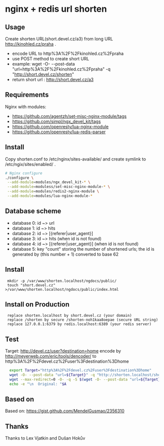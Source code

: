 nginx + redis url shorten 
=========================

Usage
-----
Create shorten URL(short.devel.cz/a3) from long URL http://kinohled.cz/praha .

 * encode URL to http%3A%2F%2Fkinohled.cz%2Fpraha
 * use POST method to create short URL
 *  example: wget -O- --post-data "url=http%3A%2F%2Fkinohled.cz%2Fpraha" -q "http://short.devel.cz/shorten"
 * return short url : http://short.devel.cz/a3

Requirements 
------------
Nginx with modules:

* https://github.com/agentzh/set-misc-nginx-module/tags
* https://github.com/simpl/ngx_devel_kit/tags
* https://github.com/openresty/lua-nginx-module
* https://github.com/openresty/lua-redis-parser


Install
-------
Copy shorten.conf to /etc/nginx/sites-available/ and create symlink to /etc/ngix/sites/enabled/ .

```bash
# Nginx configure
./configure \
 --add-module=modules/ngx_devel_kit-* \
 --add-module=moduless/set-misc-nginx-module-* \
 --add-module=modules/redis2-nginx-module \
 --add-module=modules/lua-nginx-module-*
```




Database scheme
---------------

* database 0: id ~> url
* database 1: id ~> hits
* database 2: id ~> [{referer|user_agent}]
* database 3: id ~> hits (when id is not found)
* database 4: id ~> \[{referer|user_agent}\] (when id is not found)
* database 5: key "count" storing the number of shortened urls; the id is generated by (this number + 1) converted to base 62


Install
-------

```
 mkdir -p /var/www/shorten.localhost/ngdocs/public/
 touch "short.devel.cz"  >/var/www/shorten.localhost/ngdocs/public/index.html
```

Install on Production
---------------------

``` 
 replace shorten.localhost by short.devel.cz (your domain)
 replace /shorten by secure /shorten-noh1kaa8oepae (secure URL string)
 replace 127.0.0.1:6379 by redis.localhost:6389 (your redis server)
```

Test
----
 Target: http://devel.cz/user?destination=home
 encode by http://meyerweb.com/eric/tools/dencoder/ to http%3A%2F%2Fdevel.cz%2Fuser%3Fdestination%3Dhome

```bash
  export Target="http%3A%2F%2Fdevel.cz%2Fuser%3Fdestination%3Dhome"
  wget -O- --post-data "url=${Target}" -q "http://shorten.localhost/shorten"
  wget --max-redirect=0 -O- -q -S $(wget -O- --post-data "url=${Target}" -q "http://shorten.localhost/shorten") 2>&1 | grep Location
  echo -e "\n  Original: "$A
```

Based on
--------
Based on: https://gist.github.com/MendelGusmao/2356310


Thanks
------
Thanks to Lex Vjatkin and Dušan Hokův
